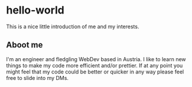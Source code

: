 # hello-world
This is a nice little introduction of me and my interests.

## Aboot me
I'm an engineer and fledgling WebDev based in Austria. I like to learn new things to make my code more efficient and/or prettier. If at any point you might feel that my code could be better or quicker in any way please feel free to slide into my DMs.
